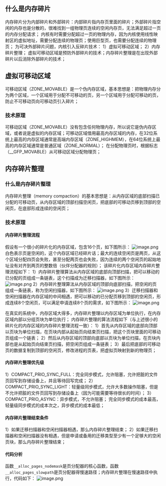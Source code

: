## 什么是内存碎片
内存碎片分为内部碎片和外部碎片：内部碎片指内存页里面的碎片；外部碎片指空闲的内存也是分散的，很难找到一组物理页连续的空闲内存页，无法满足超过一页的内存分配请求；
内核有时需要分配超过一页的物理内存，因为内核使用线性映射区的虚拟地址，需要分配连续的物理页；使用巨型页，也需要分配连续的物理页；
为可决外部碎片问题，内核引入反碎片技术：
1）虚拟可移动区域；
2）内存碎片整理；
虚拟可移动区域是预防外部碎片的技术；内存碎片整理是在出现外部碎片以后消除外部碎片的技术；
## 虚拟可移动区域
可移动区域（ZONE_MOVABLE）是一个伪内存区域，基本思想是：把物理内存分为两个区域，一个区域用于分配不可移动的页，另一个区域用于分配可移动的页，防止不可移动页向可移动页引入碎片；
### 技术原理
可移动区域（ZONE_MOVABLE）没有包含任何物理内存，所以说它是伪内存区域，或者说是虚拟的内存区域；可移动区域借用最高内存区域的内存，在32位系统上最高的内存区域通常是高端内存区域（ZONE_HIGHMEM），在64位系统上最高的内存区域通常是普通区域（ZONE_NORMAL）；
在分配物理页时，根据标志（__GFP_MOVABLE）从可移动区域分配物理页；
## 内存碎片整理
### 什么是内存碎片整理
内存碎片整理（memory compaction）的基本思想是：从内存区域的底部扫描已分配的可移动页，从内存区域的顶部扫描空闲页，把底部的可移动页移到顶部的空闲页，在底部形成连续的空闲页；
### 技术原理
#### 内存碎片整理流程
假设有一个很小的碎片化的内存区域，包含16个页，如下图所示：
![image.png](https://cdn.nlark.com/yuque/0/2024/png/756577/1714024681601-c4dd99c0-1966-4dff-a290-2d2150a4234b.png#averageHue=%23d1e6e7&clientId=u113ce494-9b4c-4&from=paste&height=91&id=ufd3ea983&originHeight=100&originWidth=477&originalType=binary&ratio=1.100000023841858&rotation=0&showTitle=false&size=5292&status=done&style=none&taskId=u7a2994bd-9015-4fd4-91ce-df2102c4253&title=&width=433.6363542375488)
白色表示页是空闲的，这个内存区域已经碎片话；最大的连续空闲页是两页，从这个区域分配四页会失败，甚至分配两页也会失败，因为连续的两个空闲页的起始地址没有对齐到两页的整数倍（伙伴分配器的规则）；
该碎片化内存区域内存碎片整理流程如下：
1）内存碎片整理算法从内存区域的底部向顶部扫描，把可以移动的已分配的页组成一条链表，这个扫描成为迁移扫描器，如下图所示：
![image.png](https://cdn.nlark.com/yuque/0/2024/png/756577/1714025359331-1ec5cd56-df2d-42f4-9456-71c4ade712e8.png#averageHue=%23fcfcfc&clientId=u113ce494-9b4c-4&from=paste&height=182&id=ud60c66d7&originHeight=200&originWidth=593&originalType=binary&ratio=1.100000023841858&rotation=0&showTitle=false&size=13654&status=done&style=none&taskId=uef417e43-6452-4622-bc01-38be4ca8070&title=&width=539.0908974064286)
2）内存碎片整理算法从内存区域的顶部向底部扫描，把空闲的页组成一条链表，称为空闲扫描器，如下图所示：
![image.png](https://cdn.nlark.com/yuque/0/2024/png/756577/1714025428100-4f6d80fd-4194-45c9-b1d8-2868759de244.png#averageHue=%23fbfbfb&clientId=u113ce494-9b4c-4&from=paste&height=272&id=uf390c206&originHeight=299&originWidth=661&originalType=binary&ratio=1.100000023841858&rotation=0&showTitle=false&size=22239&status=done&style=none&taskId=ucc266ec5-d2fa-4be4-8302-83962e0d438&title=&width=600.9090778847374)
3）迁移扫描器和空闲扫描器在内存区域的中间相遇，把可以移动的已分配页移到顶部的空闲页，形成连续8个空闲页，可以满足申请连续8个页的需求，如下图所示：
![image.png](https://cdn.nlark.com/yuque/0/2024/png/756577/1714025865559-c2e73f7a-333b-4cf3-ba61-fe2f40a6a6e5.png#averageHue=%23cbe3e4&clientId=u113ce494-9b4c-4&from=paste&height=85&id=u5f1a7cf6&originHeight=94&originWidth=460&originalType=binary&ratio=1.100000023841858&rotation=0&showTitle=false&size=5074&status=done&style=none&taskId=uf2cb7e85-9e23-49b3-865d-b8a40149b8f&title=&width=418.18180911797157)

在真实的系统中，内存区域大得多，内存碎片整理以内存区域为单位执行，在内存区域内部以分组页块为单位执行；
内存碎片整理的算法流程如下（与上述很小的碎片化的内存区域的内存碎片整理流程一致）：
1）首先从内存区域的底部向顶部以页块为单位扫描，在页块内部从起始页向结束页扫描，把这个页块里面的可移动页组成一个链表；
2）然后从内存区域的顶部向底部以页块为单位扫描，在页块内部也是从起始页向结束页扫描，把空闲页组成一条链表；
3）最后把底部的可移动页的数据复制到顶部的空闲页，修改进程的页表，把虚拟页映射到新的物理页；
#### 内存碎片整理优先级
1）COMPACT_PRIO_SYNC_FULL：完全同步模式，允许阻塞，允许把脏的文件页回写到存储设备上，并且等待回写完成；
2）COMPACT_PRIO_SYNC_LIGHT：轻量级同步模式，允许大多数操作阻塞，但是不允许把脏的文件页回写到存储设备上（因为可能需要等待很长的时间）；
3）COMPACT_PRIO_ASYNC：异步模式，不允许阻塞；
完全同步模式的成本最高，轻量级同步模式的成本次之，异步模式的成本最低；
#### 内存碎片整理结束条件
1）如果迁移扫描器和空闲扫描器相遇，那么内存碎片整理结束；
2）如果迁移扫描器和空闲扫描器没有相遇，但是申请或备用的迁移类型至少有一个足够大的空闲页块，那么内存碎片整理结束；
#### 代码分析
函数`__alloc_pages_nodemask`是页分配器的核心函数，函数`__alloc_pages_slowpath`是页分配器得慢速路径；内存碎片整理在慢速路径中执行，代码如下：
![image.png](https://cdn.nlark.com/yuque/0/2024/png/756577/1714031762032-e51bf860-90f2-42fd-9112-9b084d21f16c.png#averageHue=%23f7f7f6&clientId=u113ce494-9b4c-4&from=paste&height=806&id=u5d94d99a&originHeight=887&originWidth=836&originalType=binary&ratio=1.100000023841858&rotation=0&showTitle=false&size=92982&status=done&style=none&taskId=ub5cf8790-708a-4c2a-a82f-0a25ed204a4&title=&width=759.999983527444)
